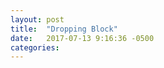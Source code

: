 ```yaml
---
layout: post
title:  "Dropping Block"
date:   2017-07-13 9:16:36 -0500
categories: 
---
```




<html>
  <body >
    <script type="text/javascript" src="/assets/dropping_block.js"></script>
    <div id="container"></div>
  </body>
</html>
